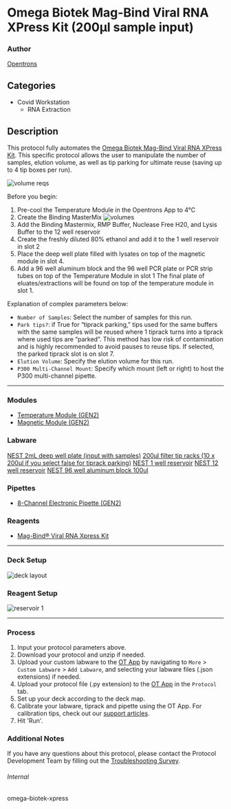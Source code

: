 # Omega Biotek Mag-Bind Viral RNA XPress Kit (200µl sample input)

### Author
[Opentrons](https://opentrons.com/)

## Categories
* Covid Workstation
	* RNA Extraction

## Description
This protocol fully automates the [Omega Biotek Mag-Bind Viral RNA XPress Kit](https://www.omegabiotek.com/product/viral-rna-extraction-kit-mag-bind-viral-rna-xpress/?gclid=Cj0KCQjwlOmLBhCHARIsAGiJg7l7b_wVehYVQaXLe_wBJzEiE91FvrAfySaQaLjZ6VpLZzkCRcJLl6oaAoSjEALw_wcB). This specific protocol allows the user to manipulate the number of samples, elution volume, as well as tip parking for ultimate reuse (saving up to 4 tip boxes per run).

![volume reqs](https://opentrons-protocol-library-website.s3.amazonaws.com/custom-README-images/Screen+Shot+2021-10-28+at+6.52.41+PM.png)

Before you begin:
1. Pre-cool the Temperature Module in the Opentrons App to 4°C
2. Create the Binding MasterMix
![volumes](https://opentrons-protocol-library-website.s3.amazonaws.com/custom-README-images/omega-biotek-xpress/Screen+Shot+2021-10-28+at+6.58.42+PM.png)
3. Add the Binding Mastermix, RMP Buffer, Nuclease Free H20, and Lysis Buffer to the 12 well
reservoir
4. Create the freshly diluted 80% ethanol and add it to the 1 well reservoir in slot 2
5. Place the deep well plate filled with lysates on top of the magnetic module in slot 4.
6. Add a 96 well aluminum block and the 96 well PCR plate or PCR strip tubes on top of
the Temperature Module in slot 1
The final plate of eluates/extractions will be found on top of the temperature module in slot 1.

Explanation of complex parameters below:
* `Number of Samples`: Select the number of samples for this run.
* `Park tips?`: if True for “tiprack parking,” tips used for the same buffers with the same samples will be
reused where 1 tiprack turns into a tiprack where used tips are “parked”. This method has low risk of
contamination and is highly recommended to avoid pauses to reuse tips. If selected, the parked tiprack slot is on slot 7.
* `Elution Volume`: Specify the elution volume for this run.
* `P300 Multi-Channel Mount`: Specify which mount (left or right) to host the P300 multi-channel pipette.



---

### Modules
* [Temperature Module (GEN2)](https://shop.opentrons.com/collections/hardware-modules/products/tempdeck)
* [Magnetic Module (GEN2)](https://shop.opentrons.com/collections/hardware-modules/products/magdeck)

### Labware
[NEST 2mL deep well plate (input with samples)](https://shop.opentrons.com/collections/lab-plates)
[200μl filter tip racks (10 x 200μl if you select false for tiprack parking)](https://shop.opentrons.com/collections/opentrons-tips)
[NEST 1 well reservoir](https://shop.opentrons.com/collections/reservoirs)
[NEST 12 well reservoir](https://shop.opentrons.com/collections/reservoirs)
[NEST 96 well aluminum block 100ul](https://shop.opentrons.com/collections/lab-plates)


### Pipettes
* [8-Channel Electronic Pipette (GEN2)](https://shop.opentrons.com/collections/ot-2-robot/products/8-channel-electronic-pipette)

### Reagents
* [Mag-Bind® Viral RNA Xpress Kit](https://www.omegabiotek.com/product/viral-rna-extraction-kit-mag-bind-viral-rna-xpress/?gclid=Cj0KCQjwlOmLBhCHARIsAGiJg7l7b_wVehYVQaXLe_wBJzEiE91FvrAfySaQaLjZ6VpLZzkCRcJLl6oaAoSjEALw_wcB)

---

### Deck Setup

![deck layout](https://opentrons-protocol-library-website.s3.amazonaws.com/custom-README-images/omega-biotek-xpress/Screen+Shot+2021-10-28+at+6.48.16+PM.png)

### Reagent Setup
![reservoir 1](https://opentrons-protocol-library-website.s3.amazonaws.com/custom-README-images/omega-biotek-xpress/Screen+Shot+2021-10-28+at+6.48.34+PM.png)


---

### Process
1. Input your protocol parameters above.
2. Download your protocol and unzip if needed.
3. Upload your custom labware to the [OT App](https://opentrons.com/ot-app) by navigating to `More` > `Custom Labware` > `Add Labware`, and selecting your labware files (.json extensions) if needed.
4. Upload your protocol file (.py extension) to the [OT App](https://opentrons.com/ot-app) in the `Protocol` tab.
5. Set up your deck according to the deck map.
6. Calibrate your labware, tiprack and pipette using the OT App. For calibration tips, check out our [support articles](https://support.opentrons.com/en/collections/1559720-guide-for-getting-started-with-the-ot-2).
7. Hit 'Run'.

### Additional Notes
If you have any questions about this protocol, please contact the Protocol Development Team by filling out the [Troubleshooting Survey](https://protocol-troubleshooting.paperform.co/).

###### Internal
omega-biotek-xpress
